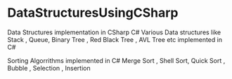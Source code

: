 # DataStructuresUsingCSharp
Data Structures implementation in CSharp C#
Various Data structures like Stack , Queue, Binary Tree , Red Black Tree , AVL Tree etc implemented in C#

Sorting Algorrithms implemented in C#
Merge Sort , Shell Sort, Quick Sort , Bubble , Selection , Insertion
